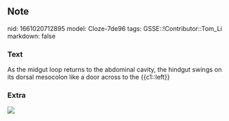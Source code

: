 ## Note
nid: 1661020712895
model: Cloze-7de96
tags: GSSE::!Contributor::Tom_Li
markdown: false

### Text
<div>
  As the midgut loop returns to the abdominal cavity, the hindgut
  swings on its dorsal mesocolon like a door across to the
  {{c1::left}}
</div>

### Extra
<img src="paste-c72f270487dd9b1d7e3dc1e5c738abc4e06a9a0e.jpg">

